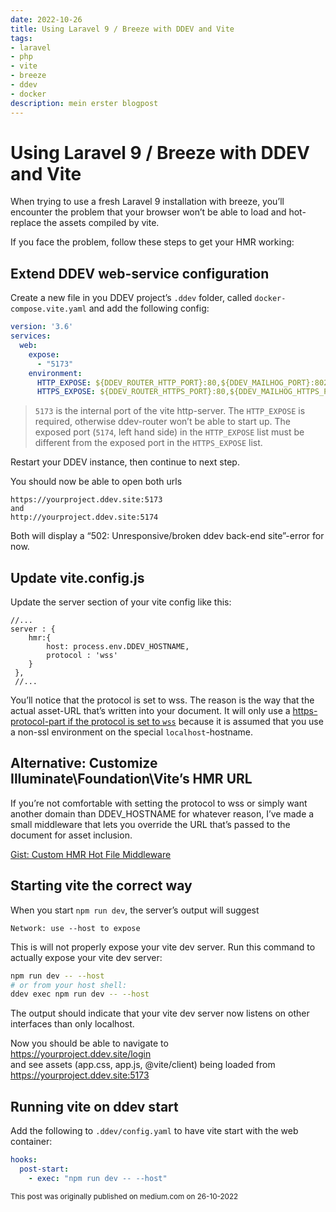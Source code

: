 ```yaml
---
date: 2022-10-26
title: Using Laravel 9 / Breeze with DDEV and Vite
tags:
- laravel
- php
- vite 
- breeze
- ddev
- docker
description: mein erster blogpost
---
```

# Using Laravel 9 / Breeze with DDEV and Vite

When trying to use a fresh Laravel 9 installation with breeze, you’ll encounter the problem that your browser won’t be able to load and hot-replace the assets compiled by vite.

If you face the problem, follow these steps to get your HMR working:

## Extend DDEV web-service configuration
Create a new file in you DDEV project’s `.ddev` folder, called `docker-compose.vite.yaml` and add the following config:

```yaml
version: '3.6'
services:
  web:
    expose:
      - "5173"
    environment:
      HTTP_EXPOSE: ${DDEV_ROUTER_HTTP_PORT}:80,${DDEV_MAILHOG_PORT}:8025,5174:5173
      HTTPS_EXPOSE: ${DDEV_ROUTER_HTTPS_PORT}:80,${DDEV_MAILHOG_HTTPS_PORT}:8025,5173:5173
```

> `5173` is the internal port of the vite http-server. The `HTTP_EXPOSE` is required, otherwise ddev-router won’t be able to start up. The exposed port (`5174`, left hand side) in the `HTTP_EXPOSE` list must be different from the exposed port in the `HTTPS_EXPOSE` list.

Restart your DDEV instance, then continue to next step.

You should now be able to open both urls
```http
https://yourproject.ddev.site:5173  
and  
http://yourproject.ddev.site:5174
```

Both will display a “502: Unresponsive/broken ddev back-end site”-error for now.

## Update vite.config.js
Update the server section of your vite config like this:

```json5
//...
server : {
    hmr:{
        host: process.env.DDEV_HOSTNAME,
        protocol : 'wss'
    }
 },
 //...
 ```
 You’ll notice that the protocol is set to wss. The reason is the way that the actual asset-URL that’s written into your document. It will only use a [https-protocol-part if the protocol is set to `wss`](https://github.com/laravel/vite-plugin/blob/2abd0b510b43061fab0027d5492547ce9a91dcad/src/index.ts#L393) because it is assumed that you use a non-ssl environment on the special `localhost`-hostname.

## Alternative: Customize Illuminate\Foundation\Vite’s HMR URL
If you’re not comfortable with setting the protocol to wss or simply want another domain than DDEV_HOSTNAME for whatever reason, I’ve made a small middleware that lets you override the URL that’s passed to the document for asset inclusion.

[Gist: Custom HMR Hot File Middleware](https://gist.github.com/Mtillmann/ea4d3c0e24f30d1bc9504f1151d2d941)

## Starting vite the correct way

When you start `npm run dev`, the server’s output will suggest

```text
Network: use --host to expose
```
This is will not properly expose your vite dev server. Run this command to actually expose your vite dev server:

```bash
npm run dev -- --host
# or from your host shell:
ddev exec npm run dev -- --host
```

The output should indicate that your vite dev server now listens on other interfaces than only localhost.

Now you should be able to navigate to  
https://yourproject.ddev.site/login  
and see assets (app.css, app.js, @vite/client) being loaded from  
https://yourproject.ddev.site:5173

## Running vite on ddev start
Add the following to `.ddev/config.yaml` to have vite start with the web container:

```yaml
hooks:
  post-start:
    - exec: "npm run dev -- --host"
```

<small>This post was originally published on medium.com on 26-10-2022</small>

<Comment />


